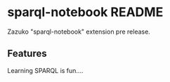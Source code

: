 # sparql-notebook README

Zazuko "sparql-notebook" extension pre release.

## Features

Learning SPARQL is fun....
